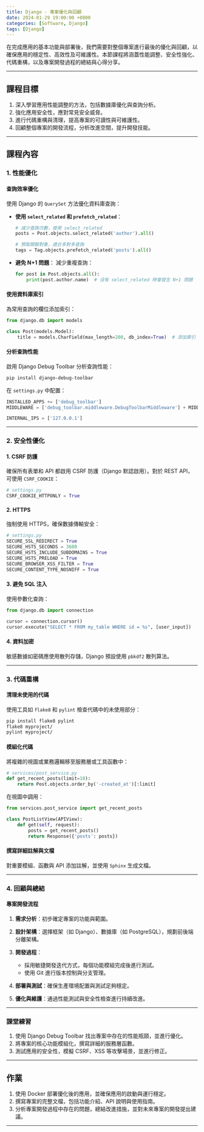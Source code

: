 ```yaml
---
title: Django - 專案優化與回顧
date: 2024-01-29 19:00:00 +0800
categories: [Software, Django]
tags: [Django]
---
```


在完成應用的基本功能與部署後，我們需要對整個專案進行最後的優化與回顧，以確保應用的穩定性、高效性及可維護性。本節課程將涵蓋性能調整、安全性強化、代碼重構，以及專案開發過程的總結與心得分享。

---

## **課程目標**

1. 深入學習應用性能調整的方法，包括數據庫優化與查詢分析。
2. 強化應用安全性，應對常見安全威脅。
3. 進行代碼重構與清理，提高專案的可讀性與可維護性。
4. 回顧整個專案的開發流程，分析改進空間，提升開發技能。

---

## **課程內容**

### **1. 性能優化**

#### **查詢效率優化**

使用 Django 的 `QuerySet` 方法優化資料庫查詢：

- **使用 `select_related` 和 `prefetch_related`**：

  ```python
  # 減少查詢次數，使用 select_related
  posts = Post.objects.select_related('author').all()

  # 預取關聯對象，適合多對多查詢
  tags = Tag.objects.prefetch_related('posts').all()
  ```

- **避免 N+1 問題**：
  減少重複查詢：
  ```python
  for post in Post.objects.all():
      print(post.author.name)  # 沒有 select_related 時會發生 N+1 問題
  ```

#### **使用資料庫索引**

為常用查詢的欄位添加索引：

```python
from django.db import models

class Post(models.Model):
    title = models.CharField(max_length=200, db_index=True)  # 添加索引
```

#### **分析查詢性能**

啟用 Django Debug Toolbar 分析查詢性能：

```bash
pip install django-debug-toolbar
```

在 `settings.py` 中配置：

```python
INSTALLED_APPS += ['debug_toolbar']
MIDDLEWARE = ['debug_toolbar.middleware.DebugToolbarMiddleware'] + MIDDLEWARE

INTERNAL_IPS = ['127.0.0.1']
```

---

### **2. 安全性優化**

#### **1. CSRF 防護**

確保所有表單和 API 都啟用 CSRF 防護（Django 默認啟用）。對於 REST API，可使用 `CSRF_COOKIE`：

```python
# settings.py
CSRF_COOKIE_HTTPONLY = True
```

#### **2. HTTPS**

強制使用 HTTPS，確保數據傳輸安全：

```python
# settings.py
SECURE_SSL_REDIRECT = True
SECURE_HSTS_SECONDS = 3600
SECURE_HSTS_INCLUDE_SUBDOMAINS = True
SECURE_HSTS_PRELOAD = True
SECURE_BROWSER_XSS_FILTER = True
SECURE_CONTENT_TYPE_NOSNIFF = True
```

#### **3. 避免 SQL 注入**

使用參數化查詢：

```python
from django.db import connection

cursor = connection.cursor()
cursor.execute("SELECT * FROM my_table WHERE id = %s", [user_input])
```

#### **4. 資料加密**

敏感數據如密碼應使用散列存儲，Django 預設使用 `pbkdf2` 散列算法。

---

### **3. 代碼重構**

#### **清理未使用的代碼**

使用工具如 `flake8` 和 `pylint` 檢查代碼中的未使用部分：

```bash
pip install flake8 pylint
flake8 myproject/
pylint myproject/
```

#### **模組化代碼**

將複雜的視圖或業務邏輯移至服務層或工具函數中：

```python
# services/post_service.py
def get_recent_posts(limit=10):
    return Post.objects.order_by('-created_at')[:limit]
```

在視圖中調用：

```python
from services.post_service import get_recent_posts

class PostListView(APIView):
    def get(self, request):
        posts = get_recent_posts()
        return Response({'posts': posts})
```

#### **撰寫詳細註解與文檔**

對重要模組、函數與 API 添加註解，並使用 `Sphinx` 生成文檔。

---

### **4. 回顧與總結**

#### **專案開發流程**

1. **需求分析**：初步確定專案的功能與範圍。
2. **設計架構**：選擇框架（如 Django）、數據庫（如 PostgreSQL），規劃前後端分離架構。
3. **開發過程**：

   - 採用敏捷開發迭代方式，每個功能模組完成後進行測試。
   - 使用 Git 進行版本控制與分支管理。

4. **部署與測試**：確保生產環境配置與測試足夠穩定。
5. **優化與維護**：通過性能測試與安全性檢查進行持續改進。

---

### **課堂練習**

1. 使用 Django Debug Toolbar 找出專案中存在的性能瓶頸，並進行優化。
2. 將專案的核心功能模組化，撰寫詳細的服務層函數。
3. 測試應用的安全性，模擬 CSRF、XSS 等攻擊場景，並進行修正。

---

## **作業**

1. 使用 Docker 部署優化後的應用，並確保應用的啟動與運行穩定。
2. 撰寫專案的完整文檔，包括功能介紹、API 說明與使用指南。
3. 分析專案開發過程中存在的問題，總結改進措施，並對未來專案的開發提出建議。

---
